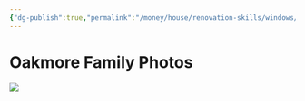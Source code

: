 ```yaml
---
{"dg-publish":true,"permalink":"/money/house/renovation-skills/windows/","tags":["oakmore"]}
---
```



# Oakmore Family Photos

![](https://lh3.googleusercontent.com/pw/AJFCJaV4-bL50hpXcQlFh1SyC51jh3lT6Hm2VCU5umcDNM_nygA3kLxF5TEUPnqMrzvA4iGpvERcEVY5LxbO4NsigvpeeNePWKMB4Liyfk8TTzPa5cPcM24bcvVzzx9aFcfvRwQB5BBgcLx7fXRjWcDLB8p1GQ=w2048-h1536-s-no?authuser=0)